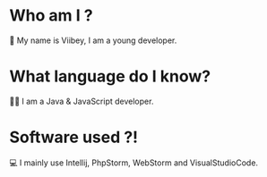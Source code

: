 # Who am I ?
👦 My name is Viibey, I am a young developer.

# What language do I know?
👨‍💻 I am a Java & JavaScript developer.

# Software used ?!
💻 I mainly use Intellij, PhpStorm, WebStorm and VisualStudioCode.


